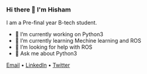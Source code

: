 ### Hi there 👋 I'm Hisham

I am a Pre-final year B-tech student.

* 🔭 I’m currently working on Python3
* 🌱 I’m currently learning Mechine learning and ROS
* 🤔 I’m looking for help with ROS
* 💬 Ask me about Python3

[Email](hishamsherief@ieee.org) • [LinkedIn](https://www.linkedin.com/in/hishamsherief/) • [Twitter](https://twitter.com/hishamsherief)
